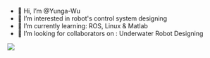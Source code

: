 - 👋 Hi, I’m @Yunga-Wu
- 👀 I’m interested in robot's control system designing
- 🌱 I’m currently learning: ROS, Linux & Matlab
- 💞️ I’m looking for collaborators on : Underwater Robot Designing

![](https://img.shields.io/badge/%E6%95%88%E7%8E%87%E5%B7%A5%E5%85%B7-VS%20Code-blue)  



<!---
Yunga-Wu/Yunga-Wu is a ✨ special ✨ repository because its `README.md` (this file) appears on your GitHub profile.
You can click the Preview link to take a look at your changes.
--->
